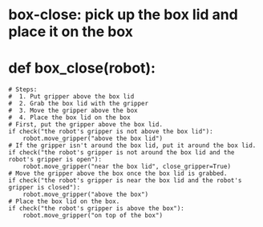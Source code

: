 # box-close: pick up the box lid and place it on the box
# def box_close(robot):
    # Steps:
    #  1. Put gripper above the box lid
    #  2. Grab the box lid with the gripper
    #  3. Move the gripper above the box
    #  4. Place the box lid on the box
    # First, put the gripper above the box lid.
    if check("the robot's gripper is not above the box lid"):
        robot.move_gripper("above the box lid")
    # If the gripper isn't around the box lid, put it around the box lid.    
    if check("the robot's gripper is not around the box lid and the robot's gripper is open"):
        robot.move_gripper("near the box lid", close_gripper=True)
    # Move the gripper above the box once the box lid is grabbed.
    if check("the robot's gripper is near the box lid and the robot's gripper is closed"):
        robot.move_gripper("above the box")
    # Place the box lid on the box.
    if check("the robot's gripper is above the box"):
        robot.move_gripper("on top of the box")